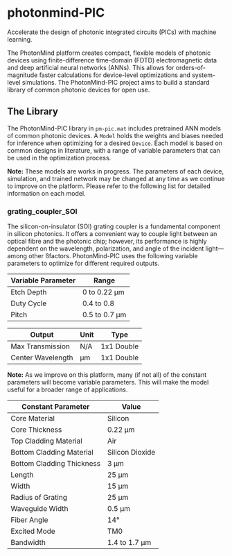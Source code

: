 # photonmind-PIC
Accelerate the design of photonic integrated circuits (PICs) with machine learning.

The PhotonMind platform creates compact, flexible models of photonic devices using finite-difference time-domain (FDTD) electromagnetic data and deep artificial neural networks (ANNs). This allows for orders-of-magnitude faster calculations for device-level optimizations and system-level simulations. The PhotonMind-PIC project aims to build a standard library of common photonic devices for open use.

## The Library
The PhotonMind-PIC library in `pm-pic.mat` includes pretrained ANN models of common photonic devices. A `Model` holds the weights and biases needed for inference when optimizing for a desired `Device`. Each model is based on common designs in literature, with a range of variable parameters that can be used in the optimization process.

**Note:** These models are works in progress. The parameters of each device, simulation, and trained network may be changed at any time as we continue to improve on the platform. Please refer to the following list for detailed information on each model.

### grating_coupler_SOI
The silicon-on-insulator (SOI) grating coupler is a fundamental component in silicon photonics. It offers a convenient way to couple light between an optical fibre and the photonic chip; however, its performance is highly dependent on the wavelength, polarization, and angle of the incident light—among other ßfactors. PhotonMind-PIC uses the following variable parameters to optimize for different required outputs.

Variable Parameter | Range
--------- | -----
Etch Depth | 0 to 0.22 μm
Duty Cycle | 0.4 to 0.8
Pitch | 0.5 to 0.7 μm

Output | Unit | Type
------ | ---- | ---------
Max Transmission | N/A | 1x1 Double
Center Wavelength | μm | 1x1 Double

**Note:** As we improve on this platform, many (if not all) of the constant parameters will become variable parameters. This will make the model useful for a broader range of applications.

Constant Parameter | Value
--------- | -----
Core Material | Silicon
Core Thickness | 0.22 μm
Top Cladding Material | Air
Bottom Cladding Material | Silicon Dioxide
Bottom Cladding Thickness | 3 μm
Length | 25 μm
Width | 15 μm
Radius of Grating | 25 μm
Waveguide Width | 0.5 μm
Fiber Angle | 14°
Excited Mode | TM0
Bandwidth | 1.4 to 1.7 μm
